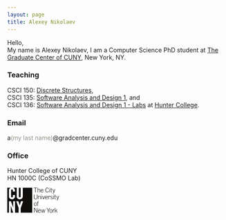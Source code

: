 ```yaml
---
layout: page
title: Alexey Nikolaev
---
```


Hello,  
My name is Alexey Nikolaev, I am a Computer Science PhD student at [The Graduate Center of CUNY](http://gc.cuny.edu), New York, NY.


### Teaching
CSCI 150: [Discrete Structures](/ds/),    
CSCI 135: [Software Analysis and Design 1](/cpp-spring-2015/), and   
CSCI 136: [Software Analysis and Design 1 - Labs](/cs136/) at [Hunter College](http://hunter.cuny.edu).

### Email
a<span style="color:#969086;">(my last name)</span>@gradcenter.cuny.edu

### Office
Hunter College of CUNY  
HN 1000C (CoSSMO Lab)

![CUNY](/img/cuny.png)
